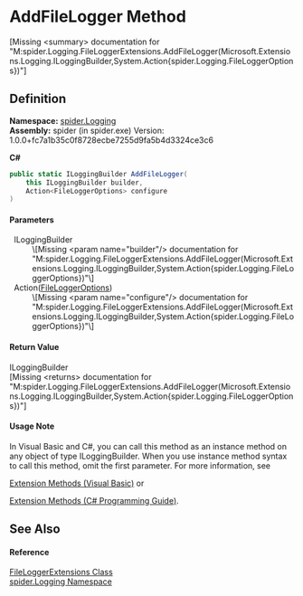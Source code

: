# AddFileLogger Method


\[Missing &lt;summary&gt; documentation for "M:spider.Logging.FileLoggerExtensions.AddFileLogger(Microsoft.Extensions.Logging.ILoggingBuilder,System.Action{spider.Logging.FileLoggerOptions})"\]



## Definition
**Namespace:** <a href="025fefbc-de74-8290-81fc-7e83b8983331">spider.Logging</a>  
**Assembly:** spider (in spider.exe) Version: 1.0.0+fc7a1b35c0f8728ecbe7255d9fa5b4d3324ce3c6

**C#**
``` C#
public static ILoggingBuilder AddFileLogger(
	this ILoggingBuilder builder,
	Action<FileLoggerOptions> configure
)
```



#### Parameters
<dl><dt>  ILoggingBuilder</dt><dd>\[Missing &lt;param name="builder"/&gt; documentation for "M:spider.Logging.FileLoggerExtensions.AddFileLogger(Microsoft.Extensions.Logging.ILoggingBuilder,System.Action{spider.Logging.FileLoggerOptions})"\]</dd><dt>  Action(<a href="aae96a07-0020-9368-31ce-01657699b359">FileLoggerOptions</a>)</dt><dd>\[Missing &lt;param name="configure"/&gt; documentation for "M:spider.Logging.FileLoggerExtensions.AddFileLogger(Microsoft.Extensions.Logging.ILoggingBuilder,System.Action{spider.Logging.FileLoggerOptions})"\]</dd></dl>

#### Return Value
ILoggingBuilder  
\[Missing &lt;returns&gt; documentation for "M:spider.Logging.FileLoggerExtensions.AddFileLogger(Microsoft.Extensions.Logging.ILoggingBuilder,System.Action{spider.Logging.FileLoggerOptions})"\]

#### Usage Note
In Visual Basic and C#, you can call this method as an instance method on any object of type ILoggingBuilder. When you use instance method syntax to call this method, omit the first parameter. For more information, see <a href="https://docs.microsoft.com/dotnet/visual-basic/programming-guide/language-features/procedures/extension-methods" target="_blank" rel="noopener noreferrer">

Extension Methods (Visual Basic)</a> or <a href="https://docs.microsoft.com/dotnet/csharp/programming-guide/classes-and-structs/extension-methods" target="_blank" rel="noopener noreferrer">

Extension Methods (C# Programming Guide)</a>.

## See Also


#### Reference
<a href="4cf6d2d2-b4f7-ecb4-952b-dc422a1702da">FileLoggerExtensions Class</a>  
<a href="025fefbc-de74-8290-81fc-7e83b8983331">spider.Logging Namespace</a>  
